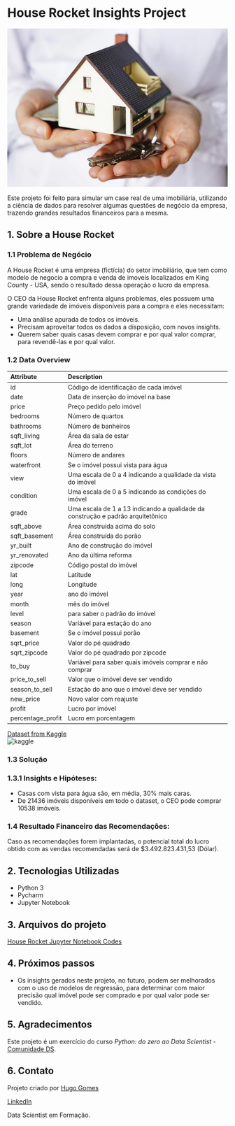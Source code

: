 # House Rocket Insights Project
![alt text](https://github.com/8ugo/House_Rocket_Insights_Project/blob/main/cover-img.jpeg)

Este projeto foi feito para simular um case real de uma imobiliária, utilizando a ciência de dados para resolver algumas questões de negócio da empresa, trazendo grandes resultados financeiros para a mesma.

## 1. Sobre a House Rocket
### 1.1 Problema de Negócio
A House Rocket é uma empresa (fictícia) do setor imobiliário, que tem como modelo de negocio a compra e venda de imoveis localizados em King County - USA, sendo o resultado dessa operação o lucro da empresa.

O CEO da House Rocket enfrenta alguns problemas, eles possuem uma grande variedade de imóveis disponíveis para a compra e eles necessitam: 
- Uma análise apurada de todos os imóveis.
- Precisam aproveitar todos os dados a disposição, com novos insights.
- Querem saber quais casas devem comprar e por qual valor comprar, para revendê-las e por qual valor.

### 1.2 Data Overview
| Attribute | Description |
| :----- | :----- |
| id | Código de identificação de cada imóvel |
| date | Data de inserção do imóvel na base |
| price | Preço pedido pelo imóvel |
| bedrooms | Número de quartos |
| bathrooms | Número de banheiros |
| sqft_living | Área da sala de estar |
| sqft_lot | Área do terreno |
| floors | Número de andares |
| waterfront | Se o imóvel possui vista para água |
| view | Uma escala de 0 a 4 indicando a qualidade da vista do imóvel |
| condition | Uma escala de 0 a 5 indicando as condições do imóvel |
| grade | Uma escala de 1 a 13 indicando a qualidade da construção e padrão arquitetônico |
| sqft_above | Área construída acima do solo |
| sqft_basement | Área construída do porão |
| yr_built | Ano de construção do imóvel |
| yr_renovated | Ano da última reforma |
| zipcode | Código postal do imóvel |
| lat | Latitude |
| long | Longitude |
| year | ano do imóvel |
| month | mês do imóvel |
| level | para saber o padrão do imóvel |
| season | Variável para estação do ano |
| basement | Se o imóvel possui porão |
| sqrt_price | Valor do pé quadrado |
| sqrt_zipcode | Valor do pé quadrado por zipcode |
| to_buy | Variável para saber quais imóveis comprar e não comprar |
| price_to_sell | Valor que o imóvel deve ser vendido |
| season_to_sell | Estação do ano que o imóvel deve ser vendido |
| new_price | Novo valor com reajuste |
| profit | Lucro por imóvel |
| percentage_profit | Lucro em porcentagem |

[Dataset from Kaggle](https://www.kaggle.com/harlfoxem/housesalesprediction)  
![kaggle](https://img.shields.io/badge/Kaggle-20BEFF?style=for-the-badge&logo=Kaggle&logoColor=white)

### 1.3 Solução
### 1.3.1 Insights e Hipóteses:
- Casas com vista para água são, em média, 30% mais caras.
- De 21436 imóveis disponíveis em todo o dataset, o CEO pode comprar 10538 imóveis.

### 1.4 Resultado Financeiro das Recomendações:
Caso as recomendações forem implantadas, o potencial total do lucro obtido com as vendas recomendadas será de $3.492.823.431,53 (Dólar).

## 2. Tecnologias Utilizadas
- Python 3
- Pycharm
- Jupyter Notebook

## 3. Arquivos do projeto
 [House Rocket Jupyter Notebook Codes](https://github.com/8ugo/House_Rocket_Insights_Project/blob/main/House_Rocket_Project.ipynb)
 
## 4. Próximos passos
- Os insights gerados neste projeto, no futuro, podem ser melhorados com o uso de modelos de regressão, para determinar com maior precisão qual imóvel pode ser comprado e por qual valor pode ser vendido.

## 5. Agradecimentos
Este projeto é um exercício do curso *Python: do zero ao Data Scientist* - [Comunidade DS](https://www.comunidadedatascience.com/comunidade-ds/).

## 6. Contato
Projeto criado por [Hugo Gomes](https://www.linkedin.com/in/hugofgomes/)

[LinkedIn](https://www.linkedin.com/in/hugofgomes/)

Data Scientist em Formação.
